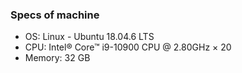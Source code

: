 
### Specs of machine

- OS: Linux - Ubuntu 18.04.6 LTS
- CPU: Intel® Core™ i9-10900 CPU @ 2.80GHz × 20 
- Memory: 32 GB 
